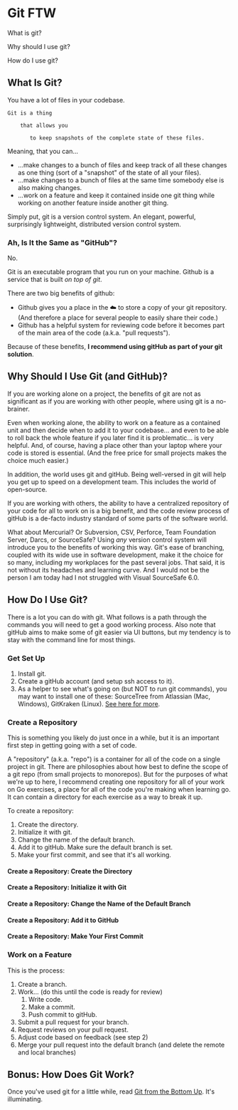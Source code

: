 # Git FTW

What is git?

Why should I use git?

How do I use git?

## What Is Git?

You have a lot of files in your codebase.

    Git is a thing

        that allows you

           to keep snapshots of the complete state of these files.

Meaning, that you can...

- ...make changes to a bunch of files and keep track of all these changes as one thing (sort of a "snapshot" of the state of all your files).
- ...make changes to a bunch of files at the same time somebody else is also making changes.
- ...work on a feature and keep it contained inside one git thing while working on another feature inside another git thing.

Simply put, git is a version control system. An elegant, powerful, surprisingly lightweight, distributed version control system.

### Ah, Is It the Same as "GitHub"?

No.

Git is an executable program that you run on your machine. Github is a service that is built _on top of git_.

There are two big benefits of github:

- Github gives you a place in the ☁️ to store a copy of your git repository. (And therefore a place for several people to easily share their code.)
- Github has a helpful system for reviewing code before it becomes part of the main area of the code (a.k.a. "pull requests").

Because of these benefits, __I recommend using gitHub as part of your git solution__.

## Why Should I Use Git (and GitHub)?

If you are working alone on a project, the benefits of git are not as significant as if you are working with other people, where using git is a no-brainer.

Even when working alone, the ability to work on a feature as a contained unit and then decide when to add it to your codebase... and even to be able to roll back the whole feature if you later find it is problematic... is very helpful. And, of course, having a place other than your laptop where your code is stored is essential. (And the free price for small projects makes the choice much easier.)

In addition, the world uses git and gitHub. Being well-versed in git will help you get up to speed on a development team. This includes the world of open-source.

If you are working with others, the ability to have a centralized repository of your code for all to work on is a big benefit, and the code review process of gitHub is a de-facto industry standard of some parts of the software world.

What about Mercurial? Or Subversion, CSV, Perforce, Team Foundation Server, Darcs, or SourceSafe? Using _any_ version control system will introduce you to the benefits of working this way. Git's ease of branching, coupled with its wide use in software development, make it the choice for so many, including my workplaces for the past several jobs. That said, it is not without its headaches and learning curve. And I would not be the person I am today had I not struggled with Visual SourceSafe 6.0.

## How Do I Use Git?

There is a lot you can do with git. What follows is a path through the commands you will need to get a good working process. Also note that gitHub aims to make some of git easier via UI buttons, but my tendency is to stay with the command line for most things.

### Get Set Up

1. Install git.
2. Create a gitHub account (and setup ssh access to it).
3. As a helper to see what's going on (but NOT to run git commands), you may want to install one of these: SourceTree from Atlassian (Mac, Windows), GitKraken (Linux). [See here for more](https://git-scm.com/downloads/guis).

### Create a Repository

This is something you likely do just once in a while, but it is an important first step in getting going with a set of code.

A "repository" (a.k.a. "repo") is a container for all of the code on a single project in git. There are philosophies about how best to define the scope of a git repo (from small projects to monorepos). But for the purposes of what we're up to here, I recommend creating one repository for all of your work on Go exercises, a place for all of the code you're making when learning go. It can contain a directory for each exercise as a way to break it up.

To create a repository:

1. Create the directory.
2. Initialize it with git.
3. Change the name of the default branch.
4. Add it to gitHub. Make sure the default branch is set.
5. Make your first commit, and see that it's all working.

#### Create a Repository: Create the Directory

#### Create a Repository: Initialize it with Git

#### Create a Repository: Change the Name of the Default Branch

#### Create a Repository: Add it to GitHub

#### Create a Repository: Make Your First Commit

### Work on a Feature

This is the process:

1. Create a branch.
2. Work... (do this until the code is ready for review)
    1. Write code.
    2. Make a commit.
    3. Push commit to gitHub.
3. Submit a pull request for your branch.
4. Request reviews on your pull request.
5. Adjust code based on feedback (see step 2)
6. Merge your pull request into the default branch (and delete the remote and local branches)

## Bonus: How Does Git Work?

Once you've used git for a little while, read [Git from the Bottom Up](https://jwiegley.github.io/git-from-the-bottom-up/). It's illuminating.